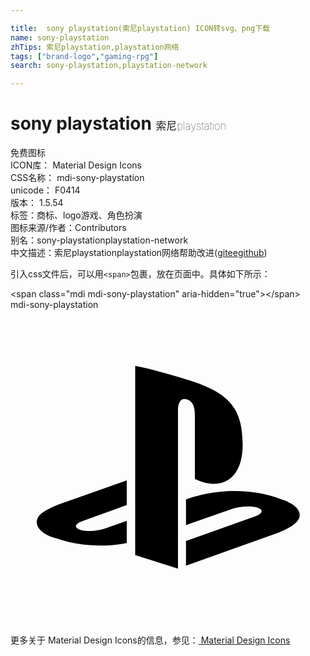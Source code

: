 ```yaml
---

title:  sony playstation(索尼playstation) ICON转svg、png下载
name: sony-playstation
zhTips: 索尼playstation,playstation网络
tags: ["brand-logo","gaming-rpg"]
search: sony-playstation,playstation-network

---
```


# sony playstation  <small style="font-size: 60%;font-weight: 100">索尼playstation</small>


<div class="detail-page">
<p>
<span><span class="badge-success badge">免费图标</span> </span>
<br/>
<span>
ICON库：
<span class="badge-secondary badge">Material Design Icons</span> 
</span>
<br/>
<span>
CSS名称：
<span class="badge-secondary badge">mdi-sony-playstation</span> 
</span>
<br/>
<span>
unicode：
<span class="badge-secondary badge">F0414</span> 
<copy-btn content='F0414' btn-title=""></copy-btn>
<copy-btn :content='String.fromCodePoint(parseInt("F0414", 16))' btn-title="复制U"></copy-btn>
</span>
<br/>
<span>
版本：
<span class="badge-secondary badge">1.5.54</span> 
</span><br/><span>标签：<span class="badge-light badge"><router-link to="/tags/brand-logo.html">商标、logo</router-link></span><span class="badge-light badge"><router-link to="/tags/gaming-rpg.html">游戏、角色扮演</router-link></span></span>
<br/>
<span>图标来源/作者：<span class="badge-light badge">Contributors</span></span> 
<br/>
<span>别名：<span class="badge-light badge">sony-playstation</span><span class="badge-light badge">playstation-network</span></span><br/><span class="zh-detail">中文描述：<span class="badge-primary badge">索尼playstation</span><span class="badge-primary badge">playstation网络</span><span class="help-link"><span>帮助改进</span>(<a href="https://gitee.com/liuwave/icon-helper/edit/master/json/material/sony-playstation.json" target="_blank" rel="noopener noreferrer">gitee</a><a href="https://github.com/liuwave/icon-helper/edit/master/json/material/sony-playstation.json" target="_blank" rel="noopener noreferrer">github</a></span>)</span><br/>
</p>
</div>
<div class="alert alert-dark">
  <i class="mdi mdi-sony-playstation mdi-48px"></i>
  <i class="mdi mdi-sony-playstation mdi-36px"></i>
  <i class="mdi mdi-sony-playstation mdi-24px"></i>
  <i class="mdi mdi-sony-playstation mdi-18px"></i>
</div>
<div>
  <p>引入css文件后，可以用<code>&lt;span&gt;</code>包裹，放在页面中。具体如下所示：    
  </p>
  <div class="alert alert-primary" style="font-size: 14px">
    &lt;span class="mdi mdi-sony-playstation" aria-hidden="true"&gt;&lt;/span&gt;
    <copy-btn content='<span class="mdi mdi-sony-playstation" aria-hidden="true"></span>'></copy-btn>
  </div>
  <div class="alert alert-secondary">
    <i class="mdi mdi-sony-playstation"
    style="font-size: 24px"
    aria-hidden="true"></i> mdi-sony-playstation
    <copy-btn content="mdi-sony-playstation" btn-title="复制图标名称"></copy-btn>
  </div>
</div>
<div id="svg" class="svg-wrap">
<svg xmlns="http://www.w3.org/2000/svg" viewBox="0 0 24 24"><path d="M9.5,4.27C10.88,4.53 12.9,5.14 14,5.5C16.75,6.45 17.69,7.63 17.69,10.29C17.69,12.89 16.09,13.87 14.05,12.89V8.05C14.05,7.5 13.95,6.97 13.41,6.82C13,6.69 12.76,7.07 12.76,7.63V19.73L9.5,18.69V4.27M13.37,17.62L18.62,15.75C19.22,15.54 19.31,15.24 18.83,15.08C18.34,14.92 17.47,14.97 16.87,15.18L13.37,16.41V14.45L13.58,14.38C13.58,14.38 14.59,14 16,13.87C17.43,13.71 19.17,13.89 20.53,14.4C22.07,14.89 22.25,15.61 21.86,16.1C21.46,16.6 20.5,16.95 20.5,16.95L13.37,19.5V17.62M3.5,17.42C1.93,17 1.66,16.05 2.38,15.5C3.05,15 4.18,14.65 4.18,14.65L8.86,13V14.88L5.5,16.09C4.9,16.3 4.81,16.6 5.29,16.76C5.77,16.92 6.65,16.88 7.24,16.66L8.86,16.08V17.77L8.54,17.83C6.92,18.09 5.2,18 3.5,17.42Z" /></svg>
</div>
<detail full-name='mdi-sony-playstation'></detail>
    
<div><p>更多关于 Material Design Icons的信息，参见：<a target="_blank" href="https://iconhelper.cn/material.html"> Material Design Icons</a>
</p></div>
